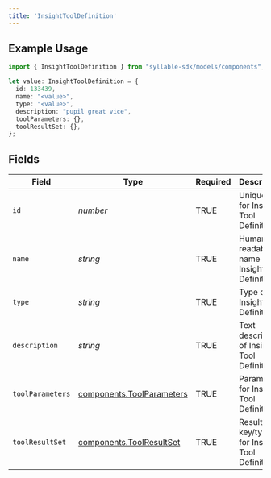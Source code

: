 ```yaml
---
title: 'InsightToolDefinition'
---
```


## Example Usage

```typescript
import { InsightToolDefinition } from "syllable-sdk/models/components";

let value: InsightToolDefinition = {
  id: 133439,
  name: "<value>",
  type: "<value>",
  description: "pupil great vice",
  toolParameters: {},
  toolResultSet: {},
};
```

## Fields

| Field                                                                  | Type                                                                   | Required                                                               | Description                                                            |
| ---------------------------------------------------------------------- | ---------------------------------------------------------------------- | ---------------------------------------------------------------------- | ---------------------------------------------------------------------- |
| `id`                                                                   | *number*                                                               | TRUE                                                     | Unique ID for Insight Tool Definition                                  |
| `name`                                                                 | *string*                                                               | TRUE                                                     | Human readable name of Insight Tool Definition                         |
| `type`                                                                 | *string*                                                               | TRUE                                                     | Type of Insight Tool Definition                                        |
| `description`                                                          | *string*                                                               | TRUE                                                     | Text description of Insight Tool Definition                            |
| `toolParameters`                                                       | [components.ToolParameters](/sdk-docs/models/components/toolparameters) | TRUE                                                     | Parameters for Insight Tool Definition                                 |
| `toolResultSet`                                                        | [components.ToolResultSet](/sdk-docs/models/components/toolresultset)   | TRUE                                                     | Result key/types for Insight Tool Definition                           |